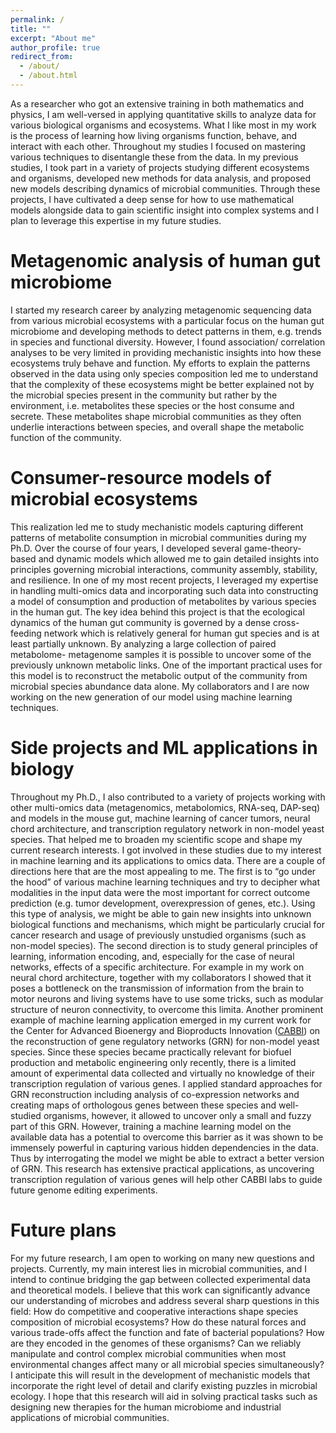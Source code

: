```yaml
---
permalink: /
title: ""
excerpt: "About me"
author_profile: true
redirect_from: 
  - /about/
  - /about.html
---
```


As a researcher who got an extensive training in both mathematics and physics, I am well-versed in applying quantitative skills to analyze data for various biological organisms and ecosystems. What I like most in my work is the process of learning how living organisms function, behave, and interact with each other. Throughout my studies I focused on mastering various techniques to disentangle these from the data. In my previous studies, I took part in a variety of projects studying different ecosystems and organisms, developed new methods for data analysis, and proposed new models describing dynamics of microbial communities. Through these projects, I have cultivated a deep sense for how to use mathematical models alongside data to gain scientific insight into complex systems and I plan to leverage this expertise in my future studies.

Metagenomic analysis of human gut microbiome
===========
I started my research career by analyzing metagenomic sequencing data from various microbial ecosystems with a particular focus on the human gut microbiome and developing methods to detect patterns in them, e.g. trends in species and functional diversity. However, I found association/ correlation analyses to be very limited in providing mechanistic insights into how these ecosystems truly behave and function. My efforts to explain the patterns observed in the data using only species composition led me to understand that the complexity of these ecosystems might be better explained not by the microbial species present in the community but rather by the environment, i.e. metabolites these species or the host consume and secrete. These metabolites shape microbial communities as they often underlie interactions between species, and overall shape the metabolic function of the community.

Consumer-resource models of microbial ecosystems
===========
This realization led me to study mechanistic models capturing different patterns of metabolite consumption in microbial communities during my Ph.D. Over the course of four years, I developed
several game-theory-based and dynamic models which allowed me to gain detailed insights into principles governing microbial interactions, community assembly, stability, and resilience. In one of my most recent projects, I leveraged my expertise in handling multi-omics data and incorporating such data into constructing a model of consumption and production of metabolites by various species in the human gut. The key idea behind this project is that the ecological dynamics of the human gut community is governed by a dense cross-feeding network which is relatively general for human gut species and is at least partially unknown. By analyzing a large collection of paired metabolome- metagenome samples it is possible to uncover some of the previously unknown metabolic links. One of the important practical uses for this model is to reconstruct the metabolic output of the community from microbial species abundance data alone. My collaborators and I are now working on the new generation of our model using machine learning techniques.

Side projects and ML applications in biology
==========
Throughout my Ph.D., I also contributed to a variety of projects working with other multi-omics data (metagenomics, metabolomics, RNA-seq, DAP-seq) and models in the mouse gut, machine learning of cancer tumors, neural chord architecture, and transcription regulatory network in non-model yeast species. That helped me to broaden my scientific scope and shape my current research interests. I got involved in these studies due to my interest in machine learning and its applications to omics data. There are a couple of directions here that are the most appealing to me. The first is to “go under the hood” of various machine learning techniques and try to decipher what modalities in the input data were the most important for correct outcome prediction (e.g. tumor development, overexpression of genes, etc.). Using this type of analysis, we might be able to gain new insights into unknown biological functions and mechanisms, which might be particularly crucial for cancer research and usage of previously unstudied organisms (such as non-model species). The second direction is to study general principles of learning, information encoding, and, especially for the case of neural networks, effects of a specific architecture. For example in my work on neural chord architecture, together with my collaborators I showed that it poses a bottleneck on the transmission of information from the brain to motor neurons and living systems have to use some tricks, such as modular structure of neuron connectivity, to overcome this limita.
Another prominent example of machine learning application emerged in my current work for the Center for Advanced Bioenergy and Bioproducts Innovation ([CABBI](https://cabbi.bio/)) on the reconstruction of gene regulatory networks (GRN) for non-model yeast species. Since these species became practically relevant for biofuel production and metabolic engineering only recently, there is a limited amount of experimental
data collected and virtually no knowledge of their transcription regulation of various genes. I applied standard approaches for GRN reconstruction including analysis of co-expression networks and creating maps of orthologous genes between these species and well-studied organisms, however, it allowed to uncover only a small and fuzzy part of this GRN. However, training a machine learning model on the available data has a potential to overcome this barrier as it was shown to be immensely powerful in capturing various hidden dependencies in the data. Thus by interrogating the model we might be able to extract a better version of GRN. This research has extensive practical applications, as uncovering transcription regulation of various genes will help other CABBI labs to guide future genome editing experiments.

Future plans
===========
For my future research, I am open to working on many new questions and projects. Currently, my main interest lies in microbial communities, and I intend to continue bridging the gap between collected experimental data and theoretical models. I believe that this work can significantly advance our understanding of microbes and address several sharp questions in this field: How do competitive and cooperative interactions shape species composition of microbial ecosystems? How do these natural forces and various trade-offs affect the function and fate of bacterial populations? How are they encoded in the genomes of these organisms? Can we reliably manipulate and control complex microbial communities when most environmental changes affect many or all microbial species simultaneously? I anticipate this will result in the development of mechanistic models that incorporate the right level of detail and clarify existing puzzles in microbial ecology. I hope that this research will aid in solving practical tasks such as designing new therapies for the human microbiome and industrial applications of microbial communities.
